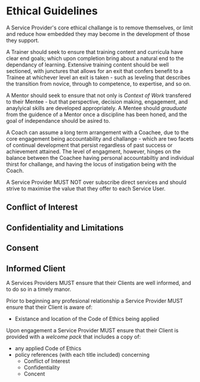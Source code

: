 # Ethical Guidelines

A Service Provider's core ethical challange is to remove themselves, or limit and reduce how embedded they may become in the development of those they support.

A Trainer should seek to ensure that training content and curricula have clear end goals; which upon completion bring about a natural end to the dependancy of learning. Extensive training content should be well sectioned, with junctures that allows for an exit that confers benefit to a Trainee at whichever level an exit is taken - such as leveling that describes the transition from novice, through to competence, to expertise, and so on.

A Mentor should seek to ensure that not only is *Context of Work* transfered to their Mentee - but that perspective, decision making, engagement, and anaylyical skills are developed appropriately. A Mentee should *grauduate* from the guidence of a Mentor once a discipline has been honed, and the goal of independance should be asired to.

A Coach can assume a long term arrangement with a Coachee, due to the core engagement being accountability and challange - which are two facets of continual development that persist regardless of past success or achievement attained. The level of engagment, however, hinges on the balance between the Coachee having personal accountabiltiy and individual thirst for challange, and having the locus of instigation being with the Coach.

A Service Provider MUST NOT over subscribe direct services and should strive to maximise the value that they offer to each Service User.

## Conflict of Interest



## Confidentiality and Limitations


## Consent


## Informed Client

A Services Providers MUST ensure that their Clients are well informed, and to do so in a timely manor.

Prior to beginning any profesional relationship a Service Provider MUST ensure that their Client is aware of:
* Existance and location of the Code of Ethics being applied

Upon engagement a Service Provider MUST ensure that their Client is provided with a *welcome pack* that includes a copy of:
* any applied Code of Ethics
* policy references (with each title included) concerning
  * Conflict of Interest
  * Confidentiality
  * Concent

